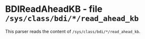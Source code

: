BDIReadAheadKB - file ``/sys/class/bdi/*/read_ahead_kb``
========================================================

This parser reads the content of ``/sys/class/bdi/*/read_ahead_kb``.